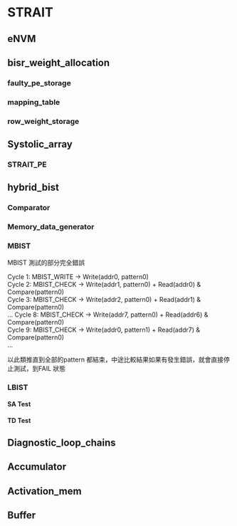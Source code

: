# STRAIT

## eNVM

## bisr_weight_allocation

### faulty_pe_storage
### mapping_table
### row_weight_storage


## Systolic_array
### STRAIT_PE

## hybrid_bist
### Comparator
### Memory_data_generator

### MBIST
MBIST 測試的部分完全錯誤  

Cycle 1:  MBIST_WRITE  → Write(addr0, pattern0)  
Cycle 2:  MBIST_CHECK  → Write(addr1, pattern0) + Read(addr0) & Compare(pattern0)  
Cycle 3:  MBIST_CHECK  → Write(addr2, pattern0) + Read(addr1) & Compare(pattern0)  
...
Cycle 8:  MBIST_CHECK  → Write(addr7, pattern0) + Read(addr6) & Compare(pattern0)  
Cycle 9:  MBIST_CHECK  → Write(addr0, pattern1) + Read(addr7) & Compare(pattern0)  
...  
  
以此類推直到全部的pattern 都結束，中途比較結果如果有發生錯誤，就會直接停止測試，到FAIL 狀態  

### LBIST

#### SA Test

<!-- | 測試類型 | Weight | Activation | Partial_Sum_In | Answer |
|----------|--------|------------|----------------|--------|
| SA (test_type=0) | Weight | Activation | Partial_Sum_In | Expected_Answer | -->

#### TD Test

<!-- | 階段 | Weight | Activation | Partial_Sum_In | Answer |
|------|--------|------------|----------------|--------|
| Launch (TD_answer_choose=0) | W2 | A2 | P1 | Launch_Answer |
| Capture (TD_answer_choose=1) | W2 | A1 | P2 | Capture_Answer | -->

## Diagnostic_loop_chains

## Accumulator

## Activation_mem

## Buffer
